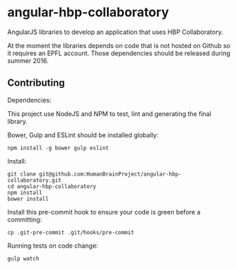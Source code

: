 # angular-hbp-collaboratory

AngularJS libraries to develop an application that uses HBP Collaboratory.

At the moment the libraries depends on code that is not hosted on Github so
it requires an EPFL account. Those dependencies should be released during
summer 2016.

## Contributing

Dependencies:

This project use NodeJS and NPM to test, lint and generating the final library.

Bower, Gulp and ESLint should be installed globally:

```shell
npm install -g bower gulp eslint
```

Install:

```shell
git clone git@github.com:HumanBrainProject/angular-hbp-collaboratory.git
cd angular-hbp-collaboratory
npm install
bower install
```

Install this pre-commit hook to ensure your code is green before a committing:

```shell
cp .git-pre-commit .git/hooks/pre-commit
```

Running tests on code change:

```shell
gulp watch
```
